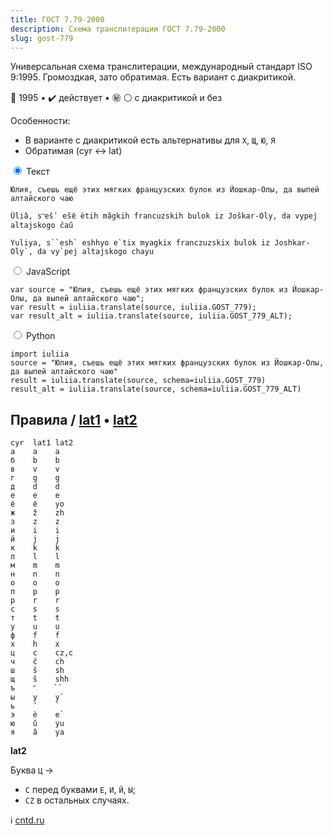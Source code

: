 ```yaml
---
title: ГОСТ 7.79-2000
description: Схема транслитерации ГОСТ 7.79-2000
slug: gost-779
---
```


Универсальная схема транслитерации, международный стандарт ISO 9:1995. Громоздкая, зато обратимая. Есть вариант с диакритикой.

📅 1995 • ✔️ действует • ㊙️ ⚪ с диакритикой и без

Особенности:

-   В варианте с диакритикой есть альтернативы для `Х`, `Щ`, `Ю`, `Я`
-   Обратимая (cyr ↔ lat)

<div class="tabs">
<input name="tabs" type="radio" id="text" checked="checked" class="input"/>
<label for="text" class="label"><span>Текст</span></label>
<div class="panel pre-group">

<pre data-ref="source" contenteditable="true" class="editable"><code>Юлия, съешь ещё этих мягких французских булок из Йошкар-Олы, да выпей алтайского чаю</code></pre>
<pre data-ref="target" data-schema="gost_779"><code>Ûliâ, sʺešʹ eŝё ètih mâgkih francuzskih bulok iz Joškar-Oly, da vypej altajskogo čaû</code></pre>
<pre data-ref="target" data-schema="gost_779_alt"><code>Yuliya, s&#96;&#96;esh&#96; eshhyo е&#96;tix myagkix franczuzskix bulok iz Joshkar-Oly&#96;, da vy&#96;pej altajskogo chayu</code></pre>
</div>

<input name="tabs" type="radio" id="js" class="input"/>
<label for="js" class="label"><span>JavaScript</span></label>
<pre class="panel"><code>var source = "Юлия, съешь ещё этих мягких французских булок из Йошкар-Олы, да выпей алтайского чаю";
var result = iuliia.translate(source, iuliia.GOST_779);
var result_alt = iuliia.translate(source, iuliia.GOST_779_ALT);</code></pre>

<input name="tabs" type="radio" id="python" class="input"/>
<label for="python" class="label"><span>Python</span></label>
<pre class="panel"><code>import iuliia
source = "Юлия, съешь ещё этих мягких французских булок из Йошкар-Олы, да выпей алтайского чаю"
result = iuliia.translate(source, schema=iuliia.GOST_779)
result_alt = iuliia.translate(source, schema=iuliia.GOST_779_ALT)</code></pre>
</div>

## Правила / [lat1](https://github.com/nalgeon/iuliia/blob/master/gost_779.json) • [lat2](https://github.com/nalgeon/iuliia/blob/master/gost_779_alt.json)

```
cyr  lat1 lat2
а    a    a
б    b    b
в    v    v
г    g    g
д    d    d
е    e    e
ё    ё    yо
ж    ž    zh
з    z    z
и    i    i
й    j    j
к    k    k
л    l    l
м    m    m
н    n    n
о    o    o
п    p    p
р    r    r
с    s    s
т    t    t
у    u    u
ф    f    f
х    h    x
ц    c    cz,c
ч    č    ch
ш    š    sh
щ    ŝ    shh
ъ    ʺ    ``
ы    y    y`
ь    ʹ    `
э    è    е`
ю    û    yu
я    â    ya
```

**lat2**

Буква `Ц` →

-   `С` перед буквами `Е`, `И`, `Й`, `Ы`;
-   `CZ` в остальных случаях.

ℹ️ [cntd.ru](http://docs.cntd.ru/document/1200026226)
